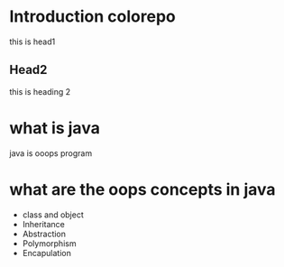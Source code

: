 # Introduction colorepo 
this is head1

## Head2
this is heading 2

# what is java
java is ooops program

# what are the oops concepts in java
* class and object
* Inheritance
* Abstraction
* Polymorphism
* Encapulation

